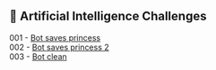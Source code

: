 
## 🎯 Artificial Intelligence Challenges

001 - [Bot saves princess](https://github.com/danipishinin/HackerRank/blob/main/artificial_intelligence/bot-saves-princess.md) </br >
002 - [Bot saves princess 2](https://github.com/danipishinin/HackerRank/blob/main/artificial_intelligence/bot-saves-princess2.md) </br >
003 - [Bot clean](https://github.com/danipishinin/HackerRank/blob/main/artificial_intelligence/botclean.md) </br >
